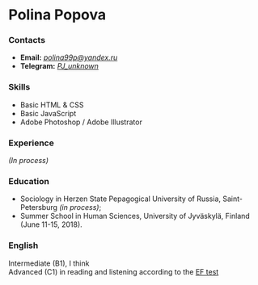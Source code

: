 # Polina Popova
### Contacts

- **Email:** [*polina99p@yandex.ru*](mailto:polina99p@yandex.ru)
- **Telegram:** [*PJ_unknown*](https://t.me/PJ_unknown)

### Skills
- Basic HTML & CSS
- Basic JavaScript
- Adobe Photoshop / Adobe Illustrator

### Experience
   *(In process)*

### Education
- Sociology in Herzen State Pepagogical University of Russia, Saint-Petersburg  *(in process)*;
- Summer School in Human Sciences, University of Jyväskylä, Finland (June 11-15, 2018).

### English
   Intermediate (B1), I think\
   Advanced (C1) in reading and listening according to the [EF test](https://www.efset.org/cert/a4qWEC)
